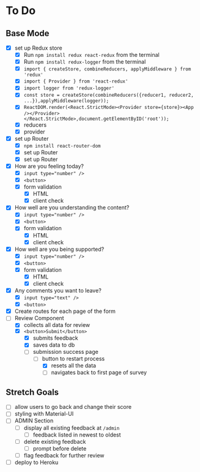 # To Do

## Base Mode

- [x] set up Redux store
  - [x] Run `npm install redux react-redux` from the terminal
  - [x] Run `npm install redux-logger` from the terminal
  - [x] `import { createStore, combineReducers, applyMiddleware } from 'redux'`
  - [x] `import { Provider } from 'react-redux'`
  - [x] `import logger from 'redux-logger'`
  - [x] `const store = createStore(combineReducers({reducer1, reducer2, ...}),applyMiddleware(logger));`
  - [x] `ReactDOM.render(<React.StrictMode><Provider store={store}><App /></Provider></React.StrictMode>,document.getElementByID('root'));`
  - [x] reducers
  - [x] provider
- [x] set up Router
  - [x] `npm install react-router-dom`
  - [x] set up Router
  - [x] set up Router
- [x] How are you feeling today?
  - [x] `input type="number" />`
  - [x] `<button>`
  - [x] form validation
    - [x] HTML
    - [x] client check
- [x] How well are you understanding the content?
  - [x] `input type="number" />`
  - [x] `<button>`
  - [x] form validation
    - [x] HTML
    - [x] client check
- [x] How well are you being supported?
  - [x] `input type="number" />`
  - [x] `<button>`
  - [x] form validation
    - [x] HTML
    - [x] client check
- [x] Any comments you want to leave?
  - [x] `input type="text" />`
  - [x] `<button>`
- [x] Create routes for each page of the form
- [ ] Review Component
  - [x] collects all data for review
  - [x] `<button>Submit</button>`
    - [x] submits feedback
    - [x] saves data to db
    - [ ] submission success page
      - [ ] button to restart process
        - [x] resets all the data
        - [ ] navigates back to first page of survey

## Stretch Goals

- [ ] allow users to go back and change their score
- [ ] styling with Material-UI
- [ ] ADMIN Section
  - [ ] display all existing feedback at `/admin`
    - [ ] feedback listed in newest to oldest
  - [ ] delete existing feedback
    - [ ] prompt before delete
  - [ ] flag feedback for further review
- [ ] deploy to Heroku
